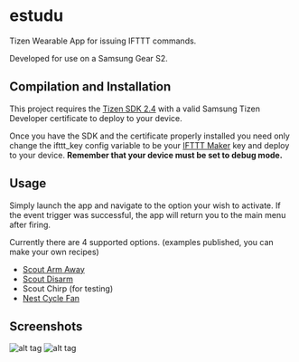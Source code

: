 # estudu
Tizen Wearable App for issuing IFTTT commands.

Developed for use on a Samsung Gear S2.

## Compilation and Installation

This project requires the [Tizen SDK 2.4](https://developer.tizen.org/development/tools/download) with a valid Samsung Tizen Developer certificate to deploy to your device.

Once you have the SDK and the certificate properly installed you need only change the ifttt_key config variable to be your [IFTTT Maker](https://ifttt.com/maker) key and deploy to your device.  **Remember that your device must be set to debug mode.**

## Usage

Simply launch the app and navigate to the option your wish to activate.  If the event trigger was successful, the app will return you to the main menu after firing.

Currently there are 4 supported options. (examples published, you can make your own recipes)
- [Scout Arm Away](https://ifttt.com/recipes/364103-maker-recipe-to-initiate-arm_away-scout-alarm)
- [Scout Disarm](https://ifttt.com/recipes/364102-maker-recipe-to-initiate-disarm-scout-alarm-estudu)
- Scout Chirp (for testing)
- [Nest Cycle Fan](https://ifttt.com/recipes/364101-maker-recipe-to-initiate-nest-fan-estudu)

## Screenshots

![alt tag](http://i.imgur.com/ozKdHhV.png)
![alt tag](http://i.imgur.com/04FGHVc.png)
